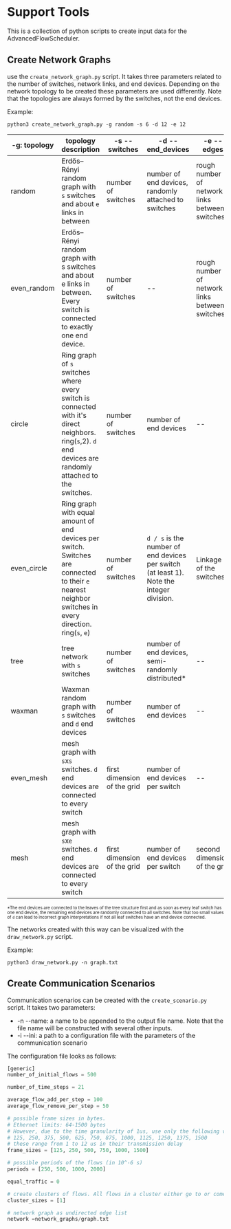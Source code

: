 # Support Tools

This is a collection of python scripts to create input data for the AdvancedFlowScheduler.

## Create Network Graphs

use the `create_network_graph.py` script. 
It takes three parameters related to the number of switches, network links, and end devices. 
Depending on the network topology to be created these parameters are used differently. Note that the topologies are always formed by the switches, not the end devices.

Example:
```
python3 create_network_graph.py -g random -s 6 -d 12 -e 12
```

| -g: topology | topology description | -s --switches |-d --end_devices | -e --edges |
|----------------|----------------------|---------------|-----------------|-----|
| random         | Erdős–Rényi random graph with `s` switches and about `e` links in between | number of switches | number of end devices, randomly attached to switches | rough number of network links between switches |
| even_random    | Erdős–Rényi random graph with s switches and about e links in between. Every switch is connected to exactly one end device. | number of switches | -- | rough number of network links between switches |
| circle         | Ring graph of `s` switches where every switch is connected with it's direct neighbors. ring(`s`,2). `d` end devices are randomly attached to the switches. | number of switches | number of end devices | -- |
| even_circle    | Ring graph with equal amount of end devices per switch. Switches are connected to their `e` nearest neighbor switches in every direction. ring(`s`, `e`) | number of switches | `d / s` is the number of end devices per switch (at least 1). Note the integer division. | Linkage of the switches |
| tree           | tree network with `s` switches | number of switches | number of end devices, semi-randomly distributed* | -- |
| waxman         | Waxman random graph with `s` switches and `d` end devices | number of switches | number of end devices | -- |
| even_mesh      | mesh graph with `s`x`s` switches. `d` end devices are connected to every switch | first dimension of the grid | number of end devices per switch | -- |
| mesh           | mesh graph with `s`x`e` switches. `d` end devices are connected to every switch | first dimension of the grid | number of end devices per switch | second dimension of the grid |

<sub><sup>
*The end devices are connected to the leaves of the tree structure first and as soon as every leaf switch has one end device, the remaining end devices are randomly connected to all switches. Note that too small values of `d` can lead to incorrect graph interpretations if not all leaf switches have an end device connected.
</sup></sub>


The networks created with this way can be visualized with the `draw_network.py` script.

Example:
```
python3 draw_network.py -n graph.txt
```

## Create Communication Scenarios

Communication scenarios can be created with the `create_scenario.py` script.
It takes two parameters:
 * -n --name: a name to be appended to the output file name. Note that the file name will be constructed with several other inputs.
 * -i --ini: a path to a configuration file with the parameters of the communication scenario

 The configuration file looks as follows:
 ```python
[generic]
number_of_initial_flows = 500

number_of_time_steps = 21

average_flow_add_per_step = 100
average_flow_remove_per_step = 50

# possible frame sizes in bytes.
# Ethernet limits: 64-1500 bytes
# However, due to the time granularity of 1us, use only the following values:
# 125, 250, 375, 500, 625, 750, 875, 1000, 1125, 1250, 1375, 1500
# these range from 1 to 12 us in their transmission delay
frame_sizes = [125, 250, 500, 750, 1000, 1500]

# possible periods of the flows (in 10^-6 s)
periods = [250, 500, 1000, 2000]

equal_traffic = 0

# create clusters of flows. All flows in a cluster either go to or come from one network node. The list holds the possible cluster sizes
cluster_sizes = [1]

# network graph as undirected edge list
network =network_graphs/graph.txt
 ```

